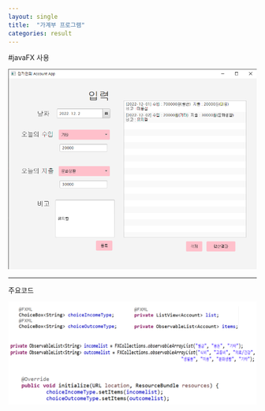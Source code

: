 ```yaml
---
layout: single
title:  "가계부 프로그램"
categories: result
---
```


#javaFX 사용

<img src="/images/account.png">

***
주요코드

<img src="/images/accountCode.png">


